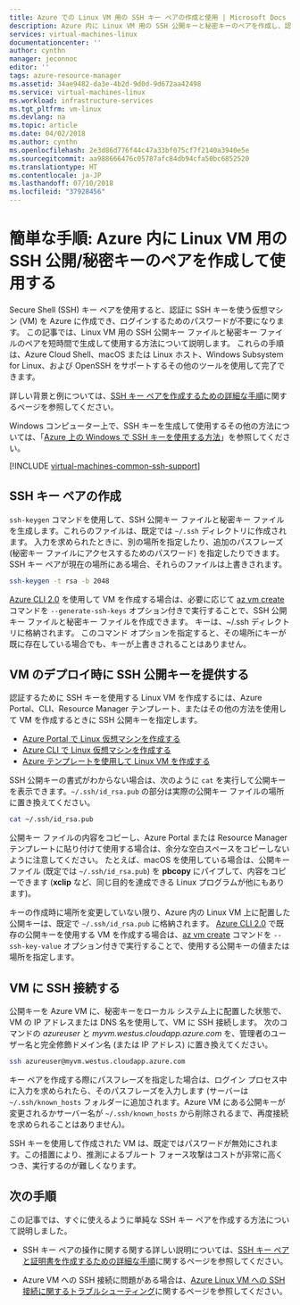 ```yaml
---
title: Azure での Linux VM 用の SSH キー ペアの作成と使用 | Microsoft Docs
description: Azure 内に Linux VM 用の SSH 公開キーと秘密キーのペアを作成し、認証プロセスのセキュリティを向上させる方法について説明します。
services: virtual-machines-linux
documentationcenter: ''
author: cynthn
manager: jeconnoc
editor: ''
tags: azure-resource-manager
ms.assetid: 34ae9482-da3e-4b2d-9d0d-9d672aa42498
ms.service: virtual-machines-linux
ms.workload: infrastructure-services
ms.tgt_pltfrm: vm-linux
ms.devlang: na
ms.topic: article
ms.date: 04/02/2018
ms.author: cynthn
ms.openlocfilehash: 2e3d86d776f44c47a33bf075cf7f2140a3940e5e
ms.sourcegitcommit: aa988666476c05787afc84db94cfa50bc6852520
ms.translationtype: HT
ms.contentlocale: ja-JP
ms.lasthandoff: 07/10/2018
ms.locfileid: "37928456"
---
```

# <a name="quick-steps-create-and-use-an-ssh-public-private-key-pair-for-linux-vms-in-azure"></a>簡単な手順: Azure 内に Linux VM 用の SSH 公開/秘密キーのペアを作成して使用する
Secure Shell (SSH) キー ペアを使用すると、認証に SSH キーを使う仮想マシン (VM) を Azure に作成でき、ログインするためのパスワードが不要になります。 この記事では、Linux VM 用の SSH 公開キー ファイルと秘密キー ファイルのペアを短時間で生成して使用する方法について説明します。 これらの手順は、Azure Cloud Shell、macOS または Linux ホスト、Windows Subsystem for Linux、および OpenSSH をサポートするその他のツールを使用して完了できます。 

詳しい背景と例については、[SSH キー ペアを作成するための詳細な手順](create-ssh-keys-detailed.md)に関するページを参照してください。

Windows コンピューター上で、SSH キーを生成して使用するその他の方法については、「[Azure 上の Windows で SSH キーを使用する方法](ssh-from-windows.md)」を参照してください。

[!INCLUDE [virtual-machines-common-ssh-support](../../../includes/virtual-machines-common-ssh-support.md)]

## <a name="create-an-ssh-key-pair"></a>SSH キー ペアの作成
`ssh-keygen` コマンドを使用して、SSH 公開キー ファイルと秘密キー ファイルを生成します。これらのファイルは、既定では `~/.ssh` ディレクトリに作成されます。 入力を求められたときに、別の場所を指定したり、追加のパスフレーズ (秘密キー ファイルにアクセスするためのパスワード) を指定したりできます。 SSH キー ペアが現在の場所にある場合、それらのファイルは上書きされます。

```bash
ssh-keygen -t rsa -b 2048
```

[Azure CLI 2.0](/cli/azure) を使用して VM を作成する場合は、必要に応じて [az vm create](/cli/azure/vm#az_vm_create) コマンドを `--generate-ssh-keys` オプション付きで実行することで、SSH 公開キー ファイルと秘密キー ファイルを作成できます。 キーは、~/.ssh ディレクトリに格納されます。 このコマンド オプションを指定すると、その場所にキーが既に存在している場合でも、キーが上書きされることはありません。

## <a name="provide-ssh-public-key-when-deploying-a-vm"></a>VM のデプロイ時に SSH 公開キーを提供する
認証するために SSH キーを使用する Linux VM を作成するには、Azure Portal、CLI、Resource Manager テンプレート、またはその他の方法を使用して VM を作成するときに SSH 公開キーを指定します。

* [Azure Portal で Linux 仮想マシンを作成する](quick-create-portal.md?toc=%2fazure%2fvirtual-machines%2flinux%2ftoc.json)
* [Azure CLI で Linux 仮想マシンを作成する](quick-create-cli.md?toc=%2fazure%2fvirtual-machines%2flinux%2ftoc.json)
* [Azure テンプレートを使用して Linux VM を作成する](create-ssh-secured-vm-from-template.md?toc=%2fazure%2fvirtual-machines%2flinux%2ftoc.json)

SSH 公開キーの書式がわからない場合は、次のように `cat` を実行して公開キーを表示できます。`~/.ssh/id_rsa.pub` の部分は実際の公開キー ファイルの場所に置き換えてください。

```bash
cat ~/.ssh/id_rsa.pub
```

公開キー ファイルの内容をコピーし、Azure Portal または Resource Manager テンプレートに貼り付けて使用する場合は、余分な空白スペースをコピーしないように注意してください。 たとえば、macOS を使用している場合は、公開キー ファイル (既定では `~/.ssh/id_rsa.pub`) を **pbcopy** にパイプして、内容をコピーできます (**xclip** など、同じ目的を達成できる Linux プログラムが他にもあります)。

キーの作成時に場所を変更していない限り、Azure 内の Linux VM 上に配置した公開キーは、既定で `~/.ssh/id_rsa.pub` に格納されます。 [Azure CLI 2.0](/cli/azure) で既存の公開キーを使用する VM を作成する場合は、[az vm create](/cli/azure/vm#az_vm_create) コマンドを `--ssh-key-value` オプション付きで実行することで、使用する公開キーの値または場所を指定します。 

## <a name="ssh-to-your-vm"></a>VM に SSH 接続する
公開キーを Azure VM に、秘密キーをローカル システム上に配置した状態で、VM の IP アドレスまたは DNS 名を使用して、VM に SSH 接続します。 次のコマンドの *azureuser* と *myvm.westus.cloudapp.azure.com* を、管理者のユーザー名と完全修飾ドメイン名 (または IP アドレス) に置き換えてください。

```bash
ssh azureuser@myvm.westus.cloudapp.azure.com
```

キー ペアを作成する際にパスフレーズを指定した場合は、ログイン プロセス中に入力を求められたら、そのパスフレーズを入力します  (サーバーは `~/.ssh/known_hosts` フォルダーに追加されます。Azure VM にある公開キーが変更されるかサーバー名が `~/.ssh/known_hosts` から削除されるまで、再度接続を求められることはありません)。

SSH キーを使用して作成された VM は、既定ではパスワードが無効にされます。この措置により、推測によるブルート フォース攻撃はコストが非常に高くつき、実行するのが難しくなります。 

## <a name="next-steps"></a>次の手順

この記事では、すぐに使えるように単純な SSH キー ペアを作成する方法について説明しました。 

* SSH キー ペアの操作に関する関する詳しい説明については、[SSH キー ペアと証明書を作成するための詳細な手順](create-ssh-keys-detailed.md)に関するページを参照してください。

* Azure VM への SSH 接続に問題がある場合は、[Azure Linux VM への SSH 接続に関するトラブルシューティング](troubleshoot-ssh-connection.md)に関するページを参照してください。


